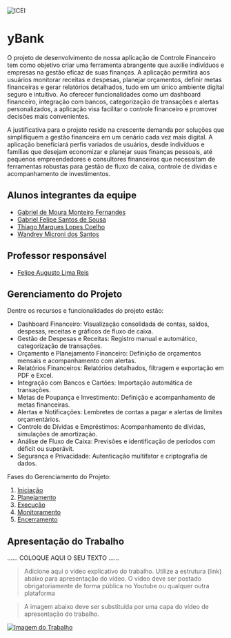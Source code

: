 ![ICEI](images/icei-pucminas.png)

# yBank

O projeto de desenvolvimento de nossa aplicação de Controle Financeiro tem como objetivo criar uma ferramenta abrangente que auxilie indivíduos e empresas na gestão eficaz de suas finanças. A aplicação permitirá aos usuários monitorar receitas e despesas, planejar orçamentos, definir metas financeiras e gerar relatórios detalhados, tudo em um único ambiente digital seguro e intuitivo. Ao oferecer funcionalidades como um dashboard financeiro, integração com bancos, categorização de transações e alertas personalizados, a aplicação visa facilitar o controle financeiro e promover decisões mais convenientes.

A justificativa para o projeto reside na crescente demanda por soluções que simplifiquem a gestão financeira em um cenário cada vez mais digital. A aplicação beneficiará perfis variados de usuários, desde indivíduos e famílias que desejam economizar e planejar suas finanças pessoais, até pequenos empreendedores e consultores financeiros que necessitam de ferramentas robustas para gestão de fluxo de caixa, controle de dívidas e acompanhamento de investimentos.

## Alunos integrantes da equipe

* [Gabriel de Moura Monteiro Fernandes](https://github.com/gabrielmmfernandes)
* [Gabriel Felipe Santos de Sousa](https://github.com/gsantss)
* [Thiago Marques Lopes Coelho](https://github.com/ThiagoSkops)
* [Wandrey Microni dos Santos](https://github.com/WandreySantos)

## Professor responsável

* [Felipe Augusto Lima Reis](https://github.com/falreis)

## Gerenciamento do Projeto

Dentre os recursos e funcionalidades do projeto estão:

- Dashboard Financeiro: Visualização consolidada de contas, saldos, despesas, receitas e gráficos de fluxo de caixa.
- Gestão de Despesas e Receitas: Registro manual e automático, categorização de transações.
- Orçamento e Planejamento Financeiro: Definição de orçamentos mensais e acompanhamento com alertas.
- Relatórios Financeiros: Relatórios detalhados, filtragem e exportação em PDF e Excel.
- Integração com Bancos e Cartões: Importação automática de transações.
- Metas de Poupança e Investimento: Definição e acompanhamento de metas financeiras.
- Alertas e Notificações: Lembretes de contas a pagar e alertas de limites orçamentários.
- Controle de Dívidas e Empréstimos: Acompanhamento de dívidas, simulações de amortização.
- Análise de Fluxo de Caixa: Previsões e identificação de períodos com déficit ou superávit.
- Segurança e Privacidade: Autenticação multifator e criptografia de dados.

Fases do Gerenciamento do Projeto:
1. [Iniciação](docs/01-iniciacao)
2. [Planejamento](docs/02-planejamento)
3. [Execução](docs/03-execucao)
4. [Monitoramento](docs/04-monitoramento)
5. [Encerramento](docs/05-encerramento)

## Apresentação do Trabalho

......  COLOQUE AQUI O SEU TEXTO ......

> Adicione aqui o vídeo explicativo do trabalho.
> Utilize a estrutura (link) abaixo para apresentação do vídeo.
> O vídeo deve ser postado obrigatoriamente de forma pública no Youtube ou qualquer outra plataforma 

> A imagem abaixo deve ser substituída por uma capa do vídeo de apresentação do trabalho.

[![Imagem do Trabalho](images/pucminas-video-youtube.jpg)](https://www.youtube.com/watch?v=unq_cZ6NOwk)

